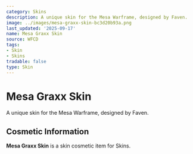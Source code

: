 ```yaml
---
category: Skins
description: A unique skin for the Mesa Warframe, designed by Faven.
image: ../images/mesa-graxx-skin-bc3d20b93a.png
last_updated: '2025-09-17'
name: Mesa Graxx Skin
source: WFCD
tags:
- Skin
- Skins
tradable: false
type: Skin
---
```


# Mesa Graxx Skin

A unique skin for the Mesa Warframe, designed by Faven.

## Cosmetic Information

**Mesa Graxx Skin** is a skin cosmetic item for Skins.

